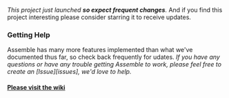 _This project just launched **so expect frequent changes**._ And if you find this project interesting please consider starring it to receive updates.

### Getting Help

Assemble has many more features implemented than what we've documented thus far, so check back frequently for udates. _If you have any questions or have any trouble getting Assemble to work, please feel free to create an [Issue][issues], we'd love to help._

#### [Please visit the wiki](http://github.com/assemble/assemble/wiki)